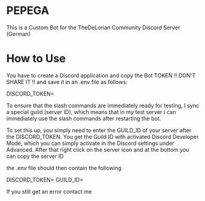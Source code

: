 # PEPEGA
This is a Custom Bot for the TheDeLorian Community Discord Server (German)

# How to Use
You have to create a Discord application and copy the Bot TOKEN !! DON'T SHARE IT !! and save it in an .env file as follows:

DISCORD_TOKEN=<Paste here your TOKEN>

To ensure that the slash commands are immediately ready for testing, I sync a special guild (server ID), 
which means that in my test server I can immediately use the slash commands after restarting the bot.

To set this up, you simply need to enter the GUILD_ID of your server after the DISCORD_TOKEN.
You get the Guild ID with activated Discord Developer Mode, which you can simply activate in the Discord settings under Advanced.
After that right click on the server icon and at the bottom you can copy the server ID

the .env file should then contain the following

DISCORD_TOKEN=<Paste here your TOKEN>
GUILD_ID=<Paste here your ID>

If you still get an error contact me

